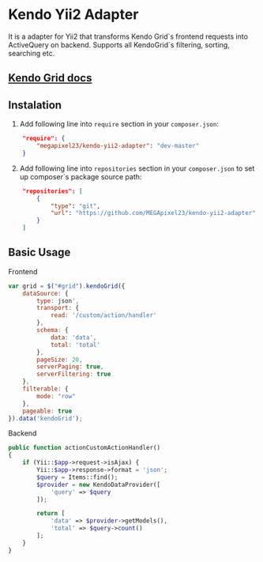 # Kendo Yii2 Adapter

It is a adapter for Yii2 that transforms Kendo Grid\`s frontend requests into ActiveQuery on backend. Supports all KendoGrid`s filtering, sorting, searching etc.

## [Kendo Grid docs](http://demos.telerik.com/kendo-ui/grid/index)

## Instalation

1. Add following line into `require` section in your `composer.json`:
```json
    "require": {
        "megapixel23/kendo-yii2-adapter": "dev-master"
    }
```
2. Add following line into `repositories` section in your `composer.json` to set up composer`s package source path:
```json
    "repositories": [
        {
            "type": "git",
            "url": "https://github.com/MEGApixel23/kendo-yii2-adapter"
        }
    ]
```

## Basic Usage

Frontend
```js
var grid = $("#grid").kendoGrid({
    dataSource: {
        type: json',
        transport: {
            read: '/custom/action/handler'
        },
        schema: {
            data: 'data',
            total: 'total'
        },
        pageSize: 20,
        serverPaging: true,
        serverFiltering: true
    },
    filterable: {
        mode: "row"
    },
    pageable: true
}).data('kendoGrid');
```

Backend
```php
public function actionCustomActionHandler()
{
    if (Yii::$app->request->isAjax) {
        Yii::$app->response->format = 'json';
        $query = Items::find();
        $provider = new KendoDataProvider([
            'query' => $query
        ]);

        return [
            'data' => $provider->getModels(),
            'total' => $query->count()
        ];
    }
}
```
